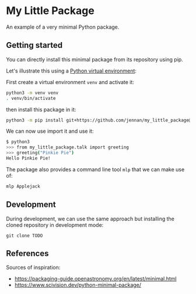 # My Little Package

An example of a very minimal Python package.


## Getting started

You can directly install this minimal package from its repository using pip.

Let's illustrate this using a [Python virtual environment](https://docs.python.org/3/library/venv.html):

First create a virtual environment `venv` and activate it:

```bash
python3 -m venv venv
. venv/bin/activate
```

then install this package in it:

```bash
python3 -m pip install git+https://github.com/jennan/my_little_package@v0.1.2
```

We can now use import it and use it:

```bash
$ python3
>>> from my_little_package.talk import greeting
>>> greeting("Pinkie Pie")
Hello Pinkie Pie!
```

The package also provides a command line tool `mlp` that we can make use of:

```bash
mlp Applejack
```


## Development

During development, we can use the same approach but installing the cloned repository in development mode:

```
git clone TODO
```


## References

Sources of inspiration:

- https://packaging-guide.openastronomy.org/en/latest/minimal.html
- https://www.scivision.dev/python-minimal-package/
